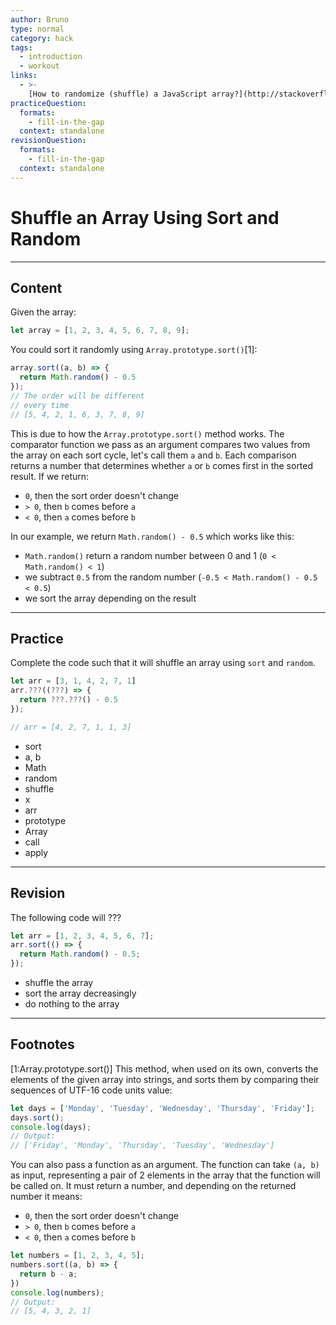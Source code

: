 ```yaml
---
author: Bruno
type: normal
category: hack
tags:
  - introduction
  - workout
links:
  - >-
    [How to randomize (shuffle) a JavaScript array?](http://stackoverflow.com/questions/2450954){discussion}
practiceQuestion:
  formats:
    - fill-in-the-gap
  context: standalone
revisionQuestion:
  formats:
    - fill-in-the-gap
  context: standalone
---
```


# Shuffle an Array Using Sort and Random


---

## Content

Given the array:

```javascript
let array = [1, 2, 3, 4, 5, 6, 7, 8, 9];
```

You could sort it randomly using `Array.prototype.sort()`[1]:

```javascript
array.sort((a, b) => {
  return Math.random() - 0.5
});
// The order will be different
// every time
// [5, 4, 2, 1, 6, 3, 7, 8, 9]
```

This is due to how the `Array.prototype.sort()` method works. The comparator function we pass as an argument compares two values from the array on each sort cycle, let's call them `a` and `b`. Each comparison returns a number that determines whether `a` or `b` comes first in the sorted result. If we return:

- `0`, then the sort order doesn't change 
- `> 0`, then `b` comes before `a`
- `< 0`, then `a` comes before `b` 

In our example, we return `Math.random() - 0.5` which works like this:

- `Math.random()` return a random number between 0 and 1 (`0 < Math.random() < 1`)
- we subtract `0.5` from the random number (`-0.5 < Math.random() - 0.5 < 0.5`)
- we sort the array depending on the result


---

## Practice

Complete the code such that it will shuffle an array using `sort` and `random`.

```javascript
let arr = [3, 1, 4, 2, 7, 1]
arr.???((???) => {
  return ???.???() - 0.5
});

// arr = [4, 2, 7, 1, 1, 3]
```

- sort
- a, b
- Math
- random
- shuffle
- x
- arr
- prototype
- Array
- call
- apply


---

## Revision

The following code will ???

```javascript
let arr = [1, 2, 3, 4, 5, 6, 7];
arr.sort(() => {
  return Math.random() - 0.5;
});
```

- shuffle the array
- sort the array decreasingly
- do nothing to the array


---

## Footnotes

[1:Array.prototype.sort()]
This method, when used on its own, converts the elements of the given array into strings, and sorts them by comparing their sequences of UTF-16 code units value:

```js
let days = ['Monday', 'Tuesday', 'Wednesday', 'Thursday', 'Friday'];
days.sort();
console.log(days);
// Output:
// ['Friday', 'Monday', 'Thursday', 'Tuesday', 'Wednesday']
```

You can also pass a function as an argument. The function can take `(a, b)` as input, representing a pair of 2 elements in the array that the function will be called on. It must return a number, and depending on the returned number it means:

- `0`, then the sort order doesn't change 
- `> 0`, then `b` comes before `a`
- `< 0`, then `a` comes before `b` 

```js
let numbers = [1, 2, 3, 4, 5];
numbers.sort((a, b) => {
  return b - a;
})
console.log(numbers);
// Output:
// [5, 4, 3, 2, 1]
```
 
